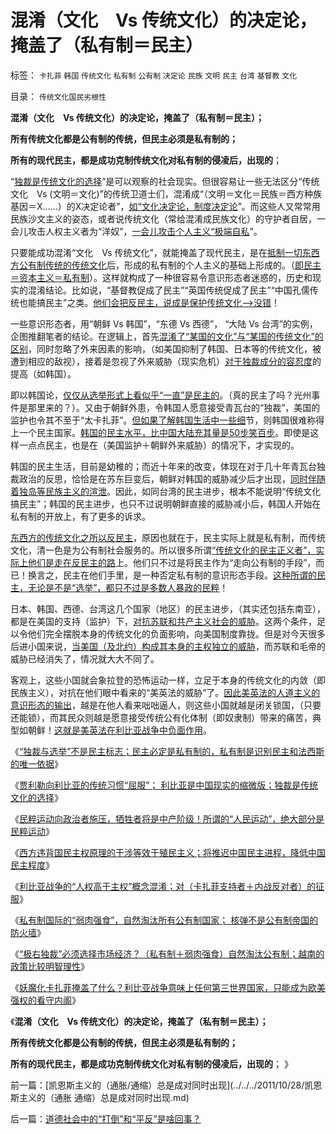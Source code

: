# 混淆（文化　Vs&nbsp;传统文化）的决定论，掩盖了（私有制＝民主）

标签： `卡扎菲` `韩国` `传统文化` `私有制` `公有制` `决定论` `民族` `文明` `民主` `台湾` `基督教` `文化` 

目录： `传统文化国民劣根性`

**混淆（文化　Vs 传统文化）的决定论，掩盖了（私有制＝民主）；**

**所有传统文化都是公有制的传统，但民主必须是私有制的；**

**所有的现代民主，都是成功克制传统文化对私有制的侵凌后，出现的**；

“[独裁是传统文化的选择](../../../2011/10/26/新利比亚不民主；独裁是传统文化的现实选择.md)”是可以观察的社会现实。但很容易让一些无法区分“传统文化　Vs
(文明＝文化)”的传统卫道士们，混淆成“（文明＝文化＝民族＝西方种族基因＝X……）的X决定论者”，[如“文化决定论，制度决定论](../../../2011/10/7/没有私有制就无所谓民主！基督教通往奴役之路的命运！.md)”。而这些人又常常用民族沙文主义的姿态，或者说传统文化（常给混淆成民族文化）的守护者自居，一会儿攻击人权主义者为“洋奴”，[一会儿攻击个人主义“极端自私](../../../2009/7/15/特权卫士高尚道德情操背后的小小自私.md)”。

只要能成功混淆“文化　Vs 传统文化”，就能掩盖了现代民主，是在[抵制一切东西方公有制传统的传统文化](../../../2010/12/27/文革“知识越多越反动”错在那里？.md)后，形成的私有制的个人主义的基础上形成的。（[即民主＝资本主义＝私有制](../../../2011/8/11/只有私有制不是奴隶制.md)）。这样就构成了一种很容易令意识形态者迷惑的，历史和现实的混淆结论。比如说，“基督教促成了民主”“英国传统促成了民主”“中国孔儒传统也能搞民主”之类。[他们会把反民主，说成是保护传统文化——>没错](http://hi.baidu.com/darthchn/blog/item/eac2b5f575a28efd7609d7e7.html)！

一些意识形态者，用“朝鲜 Vs 韩国”，“东德 Vs 西德”， “大陆 Vs
台湾”的实例，企图推翻笔者的结论。在逻辑上，首先[混淆了“某国的文化”与“某国的传统文化”的区别](../../../2009/5/15/热爱传统文化还是仇视中国文化？.md)，同时忽略了外来因素的影响，（如美国抑制了韩国、日本等的传统文化，被遭到相应的敌视），接着是忽视了外来威胁（现实危机）[对于独裁成分的容忍度](../../../2011/10/26/私有制是识别民主的唯一根据.md)的提高（如韩国）。

即以韩国论，[仅仅从选举形式上看似乎“一直”是民主的](../../../2010/5/17/袁腾飞绝没有人身攻击却遭毛派人身攻击.md)。（真的民主了吗？光州事件是那里来的？）。又由于朝鲜外患，令韩国人愿意接受青瓦台的“独裁”，美国的监护也令其不至于“太卡扎菲”。[但如果了解韩国生活中一些细](../../../2009/5/5/控制舆论，等于引火烧身.md)节，则韩国很难称得上一个民主国家。[韩国的民主水平，比中国大陆充其量是50步笑百步](../../../2011/4/27/我国记者论证西方严厉管制互联网.md)。即使是这样一点点民主，也是在（美国监护＋朝鲜外来威胁）的情况下，才实现的。

韩国的民主生活，目前是幼稚的；而近十年来的改变，体现在对于几十年青瓦台独裁政治的反思，恰恰是在苏东巨变后，朝鲜对韩国的威胁减少后才出现，[同时伴随着独岛等民族主义的渲泄](http://darthvad.blog.163.com/blog/static/533994702011917035162/)。因此，如同台湾的民主进步，根本不能说明“传统文化搞民主”；韩国的民主进步，也只不过说明朝鲜直接的威胁减小后，韩国人开始在私有制的开放上，有了更多的诉求。

[东西方的传统文化之所以反民主](../../../2011/10/26/卡扎菲和伟大领袖们的传统文化情结.md)，原因也就在于，民主实际上就是私有制，而传统文化，清一色是为公有制社会服务的。所以很多所谓[“传统文化的民主正义者”，实际上他们是走在反民主的路](../../../2011/8/16/胡乱反政府，就是反民主.md)上。他们只不过是将民主作为“走向公有制的手段”，而已！换言之，民主在他们手里，是一种否定私有制的意识形态手段。[这种所谓的民主，无论是不是“选举”，都只不过是多数人暴政的民粹](../../../2011/10/25/民主进程中有一个“独裁”对抗多数人暴政的过程.md)！

日本、韩国、西德、台湾这几个国家（地区）的民主进步，（其实还包括东南亚），都是在美国的支持（监护）下，[对抗苏联和共产主义社会的威胁](../../../2011/9/2/普世帝国的天下主义.md)。这两个条件，足以令他们完全摆脱本身的传统文化的负面影响，向美国制度靠拢。但是对今天很多后进小国来说，[当美国（及北约）构成其本身的主权独立的威胁](../../../2011/9/2/妖魔化希特勒掩盖了什么？法国的殖民主义与英国有何不同？.md)，而苏联和毛帝的威胁已经消失了，情况就大大不同了。

客观上，这些小国就会象拉登的恐怖运动一样，立足于本身的传统文化的内敛（即民族主义），对抗在他们眼中看来的“美英法的威胁”了。[因此美英法的人道主义的意识形态的输出](../../../2011/10/27/拒绝西方的殖民主义，是中国根本性的人权.md)，越是在他人看来咄咄逼人，则这些小国就越是闭关锁国，（只要还能锁），而其民众则越是愿意接受传统公有化体制（即奴隶制）带来的痛苦，典型如朝鲜！[这就是美英法在利比亚战争中负面作用](../../../2011/5/13/美英法是用错误的方式推行错误的民主（民粹）.md)。

《[“独裁与选举”不是民主标志；民主必定是私有制的，私有制是识别民主和法西斯的唯一依据](../../../2011/10/26/私有制是识别民主的唯一根据.md)》

《[贾利勒向利比亚的传统习惯“屈服”；
利比亚是中国现实的缩微版；独裁是传统文化的选择](../../../2011/10/26/新利比亚不民主；独裁是传统文化的现实选择.md)》

《[民粹运动向政治者施压，牺牲者将是中产阶级！所谓的“人民运动”，绝大部分是民粹运动](../../../2011/10/27/所谓的“人民群众运动”，绝大部分是民粹运动.md)》

《[西方违背国民主权原理的干涉等效于殖民主义；将推迟中国民主进程，降低中国民主程度](../../../2011/10/27/拒绝西方的殖民主义，是中国根本性的人权.md)》

《[利比亚战争的“人权高于主权”概念混淆；对（卡扎菲支持者＋内战反对者）的征服](../../../2011/10/28/美英法是不道德的，卡扎菲是不冤枉的.md)》

《[私有制国际的“弱肉强食”，自然淘汰所有公有制国家； 核弹不是公有制帝国的防火墙](../../../2011/10/28/“弱肉强食”自然淘汰所有公有制的独裁.md)》

《[“极右独裁”必须选择市场经济？（私有制＋弱肉强食）自然淘汰公有制；越南的政策比较明智理性](../../../2011/10/28/“极右独裁”必须选择私有制；越南政策更明智理性.md)》

《[妖魔化卡扎菲掩盖了什么？利比亚战争意味上任何第三世界国家，只能成为欧美强权的看守内阁](http://blog.sina.com.cn/s/blog_5563a64d0102duqu.html)》

《**混淆（文化　Vs 传统文化）的决定论，掩盖了（私有制＝民主）；**

**所有传统文化都是公有制的传统，但民主必须是私有制的；**

**所有的现代民主，都是成功克制传统文化对私有制的侵凌后，出现的**；
》

前一篇：[凯恩斯主义的（通胀/通缩）总是成对同时出现](../../../2011/10/28/凯恩斯主义的（通胀 通缩）总是成对同时出现.md)

后一篇：[道德社会中的“打倒”和“平反”是啥回事？](../../../2011/10/29/道德社会中的“打倒”和“平反”是啥回事？.md)
